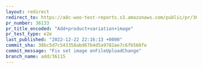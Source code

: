 ```yaml
---
layout: redirect
redirect_to: https://a8c-woo-test-reports.s3.amazonaws.com/public/pr/36133/e2e/index.html
pr_number: 36133
pr_title_encoded: "Add+product+variation+image"
pr_test_type: e2e
last_published: "2022-12-22 22:16:13 +0000"
commit_sha: 38bc5d7c543358abd67b4d5a9782ae7c6fb568fe
commit_message: "Fix set image onFileUploadChange"
branch_name: add/36115
---
```

